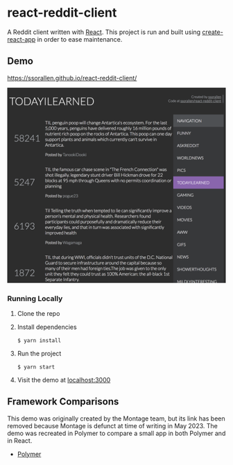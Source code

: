 # react-reddit-client

A Reddit client written with [React](https://facebook.github.io/react/). This project is run
and built using [create-react-app](https://github.com/facebook/create-react-app) in order to ease
maintenance.

## Demo

https://ssorallen.github.io/react-reddit-client/

![](./react-reddit-client%20Interface.png)

### Running Locally

1.  Clone the repo
2.  Install dependencies

        $ yarn install

3.  Run the project

        $ yarn start

4.  Visit the demo at [localhost:3000](http://localhost:3000)

## Framework Comparisons

This demo was originally created by the Montage team, but its link has been removed because
Montage is defunct at time of writing in May 2023. The demo was recreated in Polymer to
compare a small app in both Polymer and in React.

- [Polymer](https://github.com/ssorallen/polymer-reddit-client)
